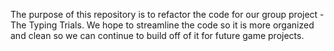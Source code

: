 The purpose of this repository is to refactor the code for our group project - The Typing Trials. We hope to streamline the code so it is more organized and clean so we can continue to build off of it for future game projects.
